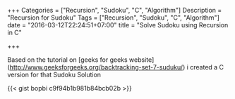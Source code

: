 +++
Categories = ["Recursion", "Sudoku", "C", "Algorithm"]
Description = "Recursion for Sudoku"
Tags = ["Recursion", "Sudoku", "C", "Algorithm"]
date = "2016-03-12T22:24:51+07:00"
title = "Solve Sudoku using Recursion in C"

+++

Based on the tutorial on [geeks for geeks website] (http://www.geeksforgeeks.org/backtracking-set-7-suduku/) i created a C version for that Sudoku Solution

{{< gist bopbi c9f94b1b981b84bcb02b >}}